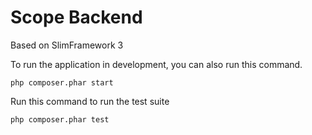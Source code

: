 # Scope Backend

Based on SlimFramework 3

To run the application in development, you can also run this command. 

	php composer.phar start

Run this command to run the test suite

	php composer.phar test
